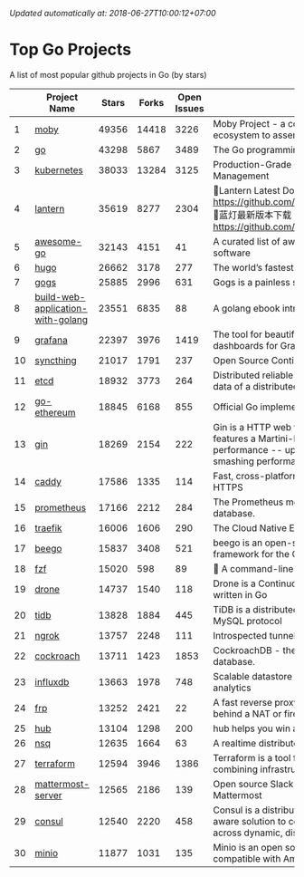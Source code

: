*Updated automatically at: 2018-06-27T10:00:12+07:00* 
# Top Go Projects
A list of most popular github projects in Go (by stars)

|    | Project Name | Stars | Forks | Open Issues | Description |
| -- | ------------ | ----- | ----- | ----------- | ----------- |
| 1 | [moby](https://github.com/moby/moby) | 49356 | 14418 | 3226 | Moby Project - a collaborative project for the container ecosystem to assemble container-based systems |
| 2 | [go](https://github.com/golang/go) | 43298 | 5867 | 3489 | The Go programming language |
| 3 | [kubernetes](https://github.com/kubernetes/kubernetes) | 38033 | 13284 | 3125 | Production-Grade Container Scheduling and Management |
| 4 | [lantern](https://github.com/getlantern/lantern) | 35619 | 8277 | 2304 | 🔴Lantern Latest Download https://github.com/getlantern/lantern/releases/tag/latest 🔴蓝灯最新版本下载 https://github.com/getlantern/forum/issues/833 🔴  |
| 5 | [awesome-go](https://github.com/avelino/awesome-go) | 32143 | 4151 | 41 | A curated list of awesome Go frameworks, libraries and software |
| 6 | [hugo](https://github.com/gohugoio/hugo) | 26662 | 3178 | 277 | The world’s fastest framework for building websites. |
| 7 | [gogs](https://github.com/gogs/gogs) | 25885 | 2996 | 631 | Gogs is a painless self-hosted Git service. |
| 8 | [build-web-application-with-golang](https://github.com/astaxie/build-web-application-with-golang) | 23551 | 6835 | 88 | A golang ebook intro how to build a web with golang |
| 9 | [grafana](https://github.com/grafana/grafana) | 22397 | 3976 | 1419 | The tool for beautiful monitoring and metric analytics & dashboards for Graphite, InfluxDB & Prometheus & More |
| 10 | [syncthing](https://github.com/syncthing/syncthing) | 21017 | 1791 | 237 | Open Source Continuous File Synchronization |
| 11 | [etcd](https://github.com/coreos/etcd) | 18932 | 3773 | 264 | Distributed reliable key-value store for the most critical data of a distributed system |
| 12 | [go-ethereum](https://github.com/ethereum/go-ethereum) | 18845 | 6168 | 855 | Official Go implementation of the Ethereum protocol |
| 13 | [gin](https://github.com/gin-gonic/gin) | 18269 | 2154 | 222 | Gin is a HTTP web framework written in Go (Golang). It features a Martini-like API with much better performance -- up to 40 times faster. If you need smashing performance, get yourself some Gin. |
| 14 | [caddy](https://github.com/mholt/caddy) | 17586 | 1335 | 114 | Fast, cross-platform HTTP/2 web server with automatic HTTPS |
| 15 | [prometheus](https://github.com/prometheus/prometheus) | 17166 | 2212 | 284 | The Prometheus monitoring system and time series database. |
| 16 | [traefik](https://github.com/containous/traefik) | 16006 | 1606 | 290 | The Cloud Native Edge Router |
| 17 | [beego](https://github.com/astaxie/beego) | 15837 | 3408 | 521 | beego is an open-source, high-performance web framework for the Go programming language. |
| 18 | [fzf](https://github.com/junegunn/fzf) | 15020 | 598 | 89 | :cherry_blossom: A command-line fuzzy finder |
| 19 | [drone](https://github.com/drone/drone) | 14737 | 1540 | 118 | Drone is a Continuous Delivery platform built on Docker, written in Go |
| 20 | [tidb](https://github.com/pingcap/tidb) | 13828 | 1884 | 445 | TiDB is a distributed HTAP database compatible with the MySQL protocol  |
| 21 | [ngrok](https://github.com/inconshreveable/ngrok) | 13757 | 2248 | 111 | Introspected tunnels to localhost |
| 22 | [cockroach](https://github.com/cockroachdb/cockroach) | 13711 | 1423 | 1853 | CockroachDB - the open source, cloud-native SQL database. |
| 23 | [influxdb](https://github.com/influxdata/influxdb) | 13663 | 1978 | 748 | Scalable datastore for metrics, events, and real-time analytics |
| 24 | [frp](https://github.com/fatedier/frp) | 13252 | 2421 | 22 | A fast reverse proxy to help you expose a local server behind a NAT or firewall to the internet. |
| 25 | [hub](https://github.com/github/hub) | 13104 | 1298 | 200 | hub helps you win at git. |
| 26 | [nsq](https://github.com/nsqio/nsq) | 12635 | 1664 | 63 | A realtime distributed messaging platform |
| 27 | [terraform](https://github.com/hashicorp/terraform) | 12594 | 3946 | 1386 | Terraform is a tool for building, changing, and combining infrastructure safely and efficiently. |
| 28 | [mattermost-server](https://github.com/mattermost/mattermost-server) | 12565 | 2186 | 139 | Open source Slack-alternative in Golang and React - Mattermost |
| 29 | [consul](https://github.com/hashicorp/consul) | 12540 | 2220 | 458 | Consul is a distributed, highly available, and data center aware solution to connect and configure applications across dynamic, distributed infrastructure. |
| 30 | [minio](https://github.com/minio/minio) | 11877 | 1031 | 135 | Minio is an open source object storage server compatible with Amazon S3 APIs |
